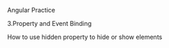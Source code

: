

Angular Practice


3.Property and Event Binding
  
  How to use hidden property to hide or show elements

